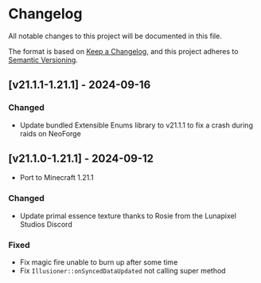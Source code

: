 # Changelog
All notable changes to this project will be documented in this file.

The format is based on [Keep a Changelog](https://keepachangelog.com/en/1.0.0/),
and this project adheres to [Semantic Versioning](https://semver.org/spec/v2.0.0.html).

## [v21.1.1-1.21.1] - 2024-09-16
### Changed
- Update bundled Extensible Enums library to v21.1.1 to fix a crash during raids on NeoForge

## [v21.1.0-1.21.1] - 2024-09-12
- Port to Minecraft 1.21.1
### Changed
- Update primal essence texture thanks to Rosie from the Lunapixel Studios Discord
### Fixed
- Fix magic fire unable to burn up after some time
- Fix `Illusioner::onSyncedDataUpdated` not calling super method

